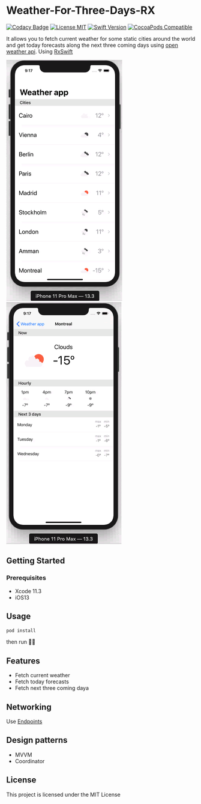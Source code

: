 # Weather-For-Three-Days-RX
[![Codacy Badge](https://api.codacy.com/project/badge/Grade/078edc0f907e47b986b1832da41c2ea8)](https://app.codacy.com/manual/menabebawy/Weather-For-Three-Days-RX?utm_source=github.com&utm_medium=referral&utm_content=menabebawy/Weather-For-Three-Days-RX&utm_campaign=Badge_Grade_Dashboard)
[![License MIT](https://img.shields.io/github/license/menabebawy/Weather-For-Three-Days-RX)](LICENSE)
[![Swift Version](https://img.shields.io/badge/swift-5.0-orange.svg)]([https://swift.org/)
[![CocoaPods Compatible](https://img.shields.io/cocoapods/v/Endpoints)](POD)  

It allows you to fetch current weather for some static cities around the world and get today forecasts along the next three coming days using [open weather api](https://openweathermap.org/api).
Using [RxSwift](https://github.com/ReactiveX/RxSwift)

![](demo/current.png) ![](demo/forecasts.png)

## Getting Started

### Prerequisites

- Xcode 11.3
- iOS13


## Usage

 ```
 pod install 
 ```
 then run :rocket::rocket:

## Features

- Fetch current weather
- Fetch today forecasts
- Fetch next three coming daya


## Networking

Use [Endpoints](https://github.com/tailoredmedia/Endpoints)

## Design patterns

- MVVM
- Coordinator

## License

This project is licensed under the MIT License
